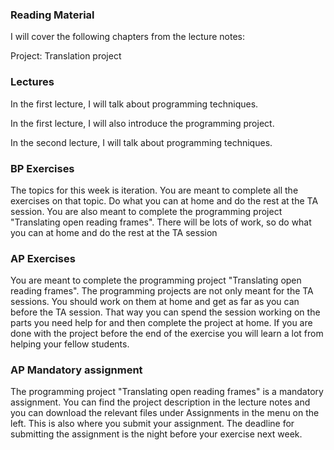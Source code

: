 ### Reading Material
I will cover the following chapters from the lecture notes:

Project: Translation project

### Lectures
In the first lecture, I will talk about programming techniques.

In the first lecture, I will also introduce the programming project.

In the second lecture, I will talk about programming techniques.

### BP Exercises
The topics for this week is iteration. You are meant to complete all the exercises on that topic. Do what you can at home and do the rest at the TA session. You are also meant to complete the programming project "Translating open reading frames". There will be lots of work, so do what you can at home and do the rest at the TA session

### AP Exercises
You are meant to complete the programming project "Translating open reading frames". The programming projects are not only meant for the TA sessions. You should work on them at home and get as far as you can before the TA session. That way you can spend the session working on the parts you need help for and then complete the project at home. If you are done with the project before the end of the exercise you will learn a lot from helping your fellow students.

### AP Mandatory assignment
The programming project "Translating open reading frames" is a mandatory assignment. You can find the project description in the lecture notes and you can download the relevant files under Assignments in the menu on the left. This is also where you submit your assignment. The deadline for submitting the assignment is the night before your exercise next week.